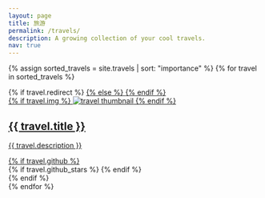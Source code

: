 ```yaml
---
layout: page
title: 旅游
permalink: /travels/
description: A growing collection of your cool travels.
nav: true
---
```


<div class="travels grid">

  {% assign sorted_travels = site.travels | sort: "importance" %}
  {% for travel in sorted_travels %}
  <div class="grid-item">
    {% if travel.redirect %}
    <a href="{{ travel.redirect }}" target="_blank">
    {% else %}
    <a href="{{ travel.url | relative_url }}">
    {% endif %}
      <div class="card hoverable">
        {% if travel.img %}
        <img src="{{ travel.img | relative_url }}" alt="travel thumbnail">
        {% endif %}
        <div class="card-body">
          <h2 class="card-title text-lowercase">{{ travel.title }}</h2>
          <p class="card-text">{{ travel.description }}</p>
          <div class="row ml-1 mr-1 p-0">
            {% if travel.github %}
            <div class="github-icon">
              <div class="icon" data-toggle="tooltip" title="Code Repository">
                <a href="{{ travel.github }}" target="_blank"><i class="fab fa-github gh-icon"></i></a>
              </div>
              {% if travel.github_stars %}
              <span class="stars" data-toggle="tooltip" title="GitHub Stars">
                <i class="fas fa-star"></i>
                <span id="{{ travel.github_stars }}-stars"></span>
              </span>
              {% endif %}
            </div>
            {% endif %}
          </div>
        </div>
      </div>
    </a>
  </div>
{% endfor %}

</div>
